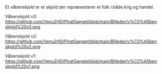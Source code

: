 Et våbenskjold er et skjold der repræsenterer et folk i både krig og handel.

Våbenskjold v3: <br>
https://github.com/Venu2HD/PiratGanget/blob/main/Billeder/v%C3%A5benskjold%20v3.png

Våbenskjold v2: <br>
https://github.com/Venu2HD/PiratGanget/blob/main/Billeder/v%C3%A5benskjold%20v2.png

Våbenskjold v1: <br>
https://github.com/Venu2HD/PiratGanget/blob/main/Billeder/v%C3%A5benskjold%20v1.png
